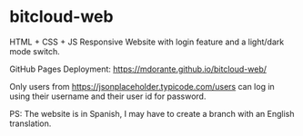 # bitcloud-web

HTML + CSS + JS Responsive Website with login feature and a light/dark mode switch.

GitHub Pages Deployment: https://mdorante.github.io/bitcloud-web/

Only users from https://jsonplaceholder.typicode.com/users can log in using their username and their user id for password.

PS: The website is in Spanish, I may have to create a branch with an English translation.